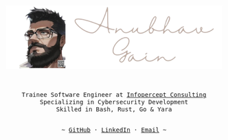 <p align="center"><img src="assets/anubhavgain.png" /></p>

<p align="center">
   <samp><br>
   <br>
   Trainee Software Engineer at <a href="https://www.infopercept.com">Infopercept Consulting</a><br>
   Specializing in Cybersecurity Development<br>
   Skilled in Bash, Rust, Go & Yara
   <br>
   </samp><br>
<p align="center"><samp> ~
   <a href="https://github.com/mranv">GitHub</a>
   ·
   <a href="https://www.linkedin.com/in/anubhavgain/">LinkedIn</a>
   ·
   <a href="mailto:iamanubhavgain@gmail.com">Email</a>
   ~ </samp><br><br>
   
</p>
</p>

<!-- <p align="center"><img src="https://www.infopercept.com/static/assets/images/home/Cybersecurity_Posture.svg" /></p> -->


